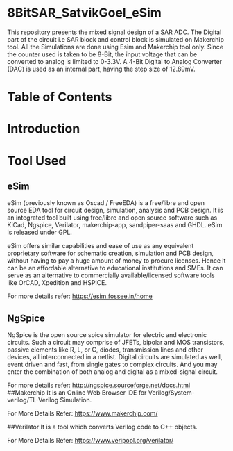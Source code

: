 # 8BitSAR_SatvikGoel_eSim
This repository presents the mixed signal design of a SAR ADC. The Digital part of the circuit i.e SAR block and control block is simulated on Makerchip tool. All the Simulations are done using Esim and Makerchip tool only. Since the counter used is taken to be 8-Bit, the input voltage that can be converted to analog is limited to 0-3.3V. A 4-Bit Digital to Analog Converter (DAC) is used as an internal part, having the step size of 12.89mV.
# Table of Contents
# Introduction
# Tool Used
## eSim
eSim (previously known as Oscad / FreeEDA) is a free/libre and open source EDA tool for circuit design, simulation, analysis and PCB design. It is an integrated tool built using free/libre and open source software such as KiCad, Ngspice, Verilator, makerchip-app, sandpiper-saas and GHDL. eSim is released under GPL.

eSim offers similar capabilities and ease of use as any equivalent proprietary software for schematic creation, simulation and PCB design, without having to pay a huge amount of money to procure licenses. Hence it can be an affordable alternative to educational institutions and SMEs. It can serve as an alternative to commercially available/licensed software tools like OrCAD, Xpedition and HSPICE.

For more details refer: https://esim.fossee.in/home
## NgSpice
NgSpice is the open source spice simulator for electric and electronic circuits. Such a circuit may comprise of JFETs, bipolar and MOS transistors, passive elements like R, L, or C, diodes, transmission lines and other devices, all interconnected in a netlist. Digital circuits are simulated as well, event driven and fast, from single gates to complex circuits. And you may enter the combination of both analog and digital as a mixed-signal circuit.

For more details refer: http://ngspice.sourceforge.net/docs.html
##Makerchip
It is an Online Web Browser IDE for Verilog/System-verilog/TL-Verilog Simulation.

For More Details Refer: https://www.makerchip.com/

##Verilator
It is a tool which converts Verilog code to C++ objects.

For More Details Refer: https://www.veripool.org/verilator/
